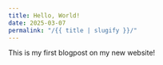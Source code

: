 ```yaml
---
title: Hello, World!
date: 2025-03-07
permalink: "/{{ title | slugify }}/"
---
```


This is my first blogpost on my new website! 